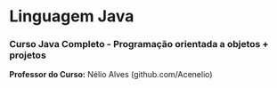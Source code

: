 # Linguagem Java

### Curso Java Completo - Programação orientada a objetos + projetos
<b>Professor do Curso:</b> Nélio Alves (github.com/Acenelio)
